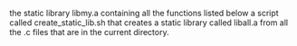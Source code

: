 the static library libmy.a containing all the functions listed below
a script called create_static_lib.sh that creates a static library called liball.a from all the .c files that are in the current directory.
